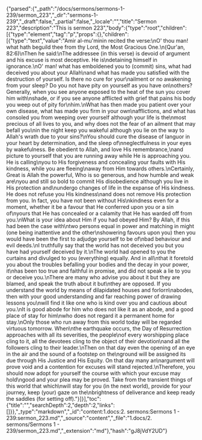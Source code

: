 {"parsed":{"_path":"/docs/sermons/sermons-1-239/sermon_223","_dir":"sermons-1-239","_draft":false,"_partial":false,"_locale":"","title":"Sermon 223","description":"This is sermon 223","body":{"type":"root","children":[{"type":"element","tag":"p","props":{},"children":[{"type":"text","value":"Amir al-mu'minin recited the verse:\nO' thou man! what hath beguild thee from thy Lord, the Most Gracious One.\n(Qur'an, 82:6)\nThen he said:\nThe addressee (in this verse) is devoid of argument and his excuse is most deceptive. He is\ndetaining himself in ignorance.\nO' man! what has emboldened you to (commit) sins, what had deceived you about your Allah\nand what has made you satisfied with the destruction of yourself. Is there no cure for your\nailment or no awakening from your sleep? Do you not have pity on yourself as you have on\nothers? Generally, when you see anyone exposed to the heat of the sun you cover him with\nshade, or if you see anyone afflicted with grief that pains his body you weep out of pity for\nhim.\nWhat has then made you patient over your own disease, what has made you firm in your own\nafflictions, and what has consoled you from weeping over yourself although your life is the\nmost precious of all lives to you, and why does not the fear of an ailment that may befall you\nin the night keep you wakeful although you lie on the way to Allah's wrath due to your sins?\nYou should cure the disease of languor in your heart by determination, and the sleep of\nneglectfulness in your eyes by wakefulness. Be obedient to Allah, and love His remembrance,\nand picture to yourself that you are running away while He is approaching you. He is calling\nyou to His forgiveness and concealing your faults with His kindness, while you are fleeing\naway from Him towards others.\nCertainly, Great is Allah the powerful, Who is so generous, and how humble and weak are\nyou and still so bold to commit His disobedience although you live in His protection and\nundergo changes of life in the expanse of His kindness. He does not refuse you His kindness\nand does not remove His protection from you. In fact, you have not been without His\nkindness even for a moment, whether it be a favour that He conferred upon you or a sin of\nyours that He has concealed or a calamity that He has warded off from you.\nWhat is your idea about Him if you had obeyed Him? By Allah, if this had been the case with\ntwo persons equal in power and matching in might (one being inattentive and the other\nshowering favours upon you) then you would have been the first to adjudge yourself to be of\nbad behaviour and evil deeds.\nI truthfully say that the world has not deceived you but you have had yourself deceived by it.\nThe world had opened to you the curtains and divulged to you (everything) equally. And in all\nthat it foretold you about the troubles befalling your bodies and the decay in your power, it\nhas been too true and faithful in promise, and did not speak a lie to you or deceive you.\nThere are many who advise you about it but they are blamed, and speak the truth about it but\nthey are opposed. If you understand the world by means of dilapidated houses and forlorn\nabodes, then with your good understanding and far reaching power of drawing lessons you\nwill find it like one who is kind over you and cautious about you.\nIt is good abode for him who does not like it as an abode, and a good place of stay for him\nwho does not regard it a permanent home for stay.\nOnly those who run away from this world today will be regarded virtuous tomorrow. When\nthe earthquake occurs, the Day of Resurrection approaches with all its severities, the people\nof every worshipping place cling to it, all the devotees cling to the object of their devotion\nand all the followers cling to their leader.\nThen on that day even the opening of an eye in the air and the sound of a footstep on the\nground will be assigned its due through His Justice and His Equity. On that day many an\nargument will prove void and a contention for excuses will stand rejected.\nTherefore, you should now adopt for yourself the course with which your excuse may hold\ngood and your plea may be proved. Take from the transient things of this world that which\nwill stay for you (in the next world), provide for your journey, keep (your) gaze on the\nbrightness of deliverance and keep ready the saddles (for setting off)."}]}],"toc":{"title":"","searchDepth":2,"depth":2,"links":[]}},"_type":"markdown","_id":"content:1.docs:2. sermons:Sermons 1 - 239:sermon_223.md","_source":"content","_file":"1.docs/2. sermons/Sermons 1 - 239/sermon_223.md","_extension":"md"},"hash":"gJ8jVdY2UD"}